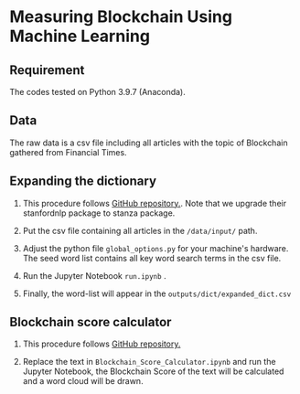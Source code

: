 # Measuring Blockchain Using Machine Learning

## Requirement
The codes tested on Python 3.9.7 (Anaconda).

## Data
The raw data is a csv file including all articles with the topic of Blockchain gathered from Financial Times.

## Expanding the dictionary

1. This procedure follows [GitHub repository.](https://github.com/MS20190155/Measuring-Corporate-Culture-Using-Machine-Learning). Note that we upgrade their stanfordnlp package to stanza package.

2. Put the csv file containing all articles in the `/data/input/` path.

3. Adjust the python file `global_options.py` for your machine's hardware. The seed word list contains all key word search terms in the csv file.

4. Run the Jupyter Notebook `run.ipynb` .

5. Finally, the word-list will appear in the `outputs/dict/expanded_dict.csv` 


## Blockchain score calculator

1. This procedure follows [GitHub repository.](https://github.com/sasi2400/sustainableentrepreneurship.org)

2. Replace the text in `Blockchain_Score_Calculator.ipynb` and run the Jupyter Notebook, the Blockchain Score of the text will be calculated and a word cloud will be drawn.